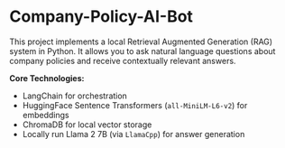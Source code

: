 # Company-Policy-AI-Bot

This project implements a local Retrieval Augmented Generation (RAG) system in Python. It allows you to ask natural language questions about company policies and receive contextually relevant answers.

**Core Technologies:**
*   LangChain for orchestration
*   HuggingFace Sentence Transformers (`all-MiniLM-L6-v2`) for embeddings
*   ChromaDB for local vector storage
*   Locally run Llama 2 7B (via `LlamaCpp`) for answer generation
